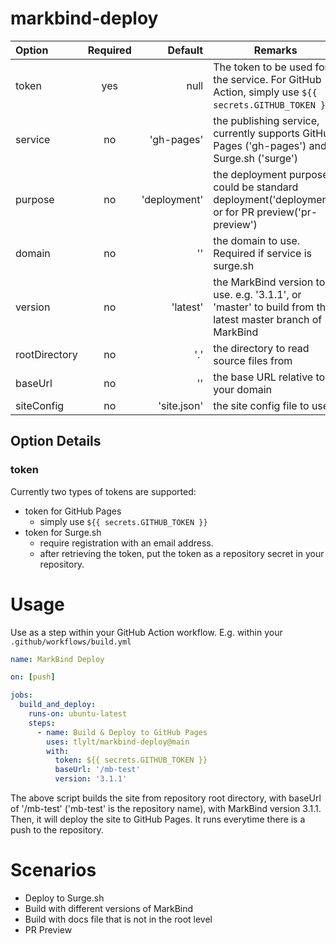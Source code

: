 # markbind-deploy

Option        | Required |      Default | Remarks
:-------------|:--------:|-------------:|----------------------------------------------------------------------------------------------------------
token         |   yes    |         null | The token to be used for the service. For GitHub Action, simply use `${{ secrets.GITHUB_TOKEN }}`.
service       |    no    |   'gh-pages' | the publishing service, currently supports GitHub Pages ('gh-pages') and Surge.sh ('surge')
purpose       |    no    | 'deployment' | the deployment purpose, could be standard deployment('deployment') or for PR preview('pr-preview')
domain        |    no    |           '' | the domain to use. Required if service is surge.sh
version       |    no    |     'latest' | the MarkBind version to use. e.g. '3.1.1', or 'master' to build from the latest master branch of MarkBind
rootDirectory |    no    |          '.' | the directory to read source files from
baseUrl       |    no    |           '' | the base URL relative to your domain
siteConfig    |    no    |  'site.json' | the site config file to use

## Option Details

### token
Currently two types of tokens are supported:
- token for GitHub Pages
  - simply use `${{ secrets.GITHUB_TOKEN }}`
- token for Surge.sh
  - require registration with an email address.
  - after retrieving the token, put the token as a repository secret in your repository.
# Usage
Use as a step within your GitHub Action workflow. E.g. within your `.github/workflows/build.yml`
```yaml
name: MarkBind Deploy

on: [push]

jobs: 
  build_and_deploy:
    runs-on: ubuntu-latest
    steps:
      - name: Build & Deploy to GitHub Pages
        uses: tlylt/markbind-deploy@main
        with:
          token: ${{ secrets.GITHUB_TOKEN }}
          baseUrl: '/mb-test'
          version: '3.1.1'
```
The above script builds the site from repository root directory, with baseUrl of '/mb-test' ('mb-test' is the repository name), with MarkBind version 3.1.1.
Then, it will deploy the site to GitHub Pages. It runs everytime there is a push to the repository.
# Scenarios
- Deploy to Surge.sh
- Build with different versions of MarkBind
- Build with docs file that is not in the root level
- PR Preview